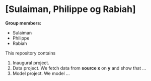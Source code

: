 # \[Sulaiman, Philippe og Rabiah\]

**Group members:**
- Sulaiman 
- Philippe
- Rabiah


This repository contains  
1. Inaugural project. 
2. Data project. We fetch data from **source x** on **y** and show that ...
3. Model project. We model ...
